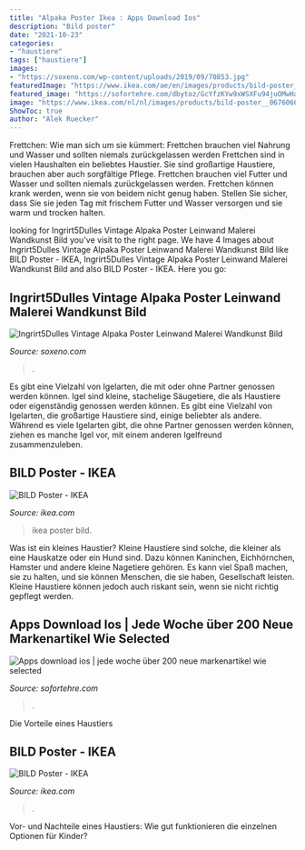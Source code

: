 ```yaml
---
title: "Alpaka Poster Ikea : Apps Download Ios"
description: "Bild poster"
date: "2021-10-23"
categories:
- "haustiere"
tags: ["haustiere"]
images:
- "https://soxeno.com/wp-content/uploads/2019/09/70853.jpg"
featuredImage: "https://www.ikea.com/ae/en/images/products/bild-poster__0635151_PE697007_S4.JPG"
featured_image: "https://sofortehre.com/dbytoz/GcYfzKYw9xWSXFu94juOMwHaLQ.jpg"
image: "https://www.ikea.com/nl/nl/images/products/bild-poster__0676066_PE718581_S4.JPG"
ShowToc: true
author: "Alek Ruecker"
---
```



Frettchen: Wie man sich um sie kümmert: Frettchen brauchen viel Nahrung und Wasser und sollten niemals zurückgelassen werden
Frettchen sind in vielen Haushalten ein beliebtes Haustier. Sie sind großartige Haustiere, brauchen aber auch sorgfältige Pflege. Frettchen brauchen viel Futter und Wasser und sollten niemals zurückgelassen werden. Frettchen können krank werden, wenn sie von beidem nicht genug haben. Stellen Sie sicher, dass Sie sie jeden Tag mit frischem Futter und Wasser versorgen und sie warm und trocken halten.

	

		
looking for Ingrirt5Dulles Vintage Alpaka Poster Leinwand Malerei Wandkunst Bild you've visit to the right page. We have 4 Images about Ingrirt5Dulles Vintage Alpaka Poster Leinwand Malerei Wandkunst Bild like BILD Poster - IKEA, Ingrirt5Dulles Vintage Alpaka Poster Leinwand Malerei Wandkunst Bild and also BILD Poster - IKEA. Here you go:
		
    
## Ingrirt5Dulles Vintage Alpaka Poster Leinwand Malerei Wandkunst Bild

<img loading=lazy src="https://soxeno.com/wp-content/uploads/2019/09/70853.jpg" onerror="this.onerror=null;this.src='https://tse4.mm.bing.net/th?id=OIP.uYnkSODwPqKLuRHIPuTn5AHaHa&amp;pid=15.1';" alt="Ingrirt5Dulles Vintage Alpaka Poster Leinwand Malerei Wandkunst Bild">

_Source: soxeno.com_

>. 

	

Es gibt eine Vielzahl von Igelarten, die mit oder ohne Partner genossen werden können.
Igel sind kleine, stachelige Säugetiere, die als Haustiere oder eigenständig genossen werden können. Es gibt eine Vielzahl von Igelarten, die großartige Haustiere sind, einige beliebter als andere. Während es viele Igelarten gibt, die ohne Partner genossen werden können, ziehen es manche Igel vor, mit einem anderen Igelfreund zusammenzuleben.

    
## BILD Poster - IKEA

<img loading=lazy src="https://www.ikea.com/ae/en/images/products/bild-poster__0635151_PE697007_S4.JPG" onerror="this.onerror=null;this.src='https://tse3.mm.bing.net/th?id=OIP.vw8Dd8aycmq2e9NE7xUEkAHaHa&amp;pid=15.1';" alt="BILD Poster - IKEA">

_Source: ikea.com_

>ikea poster bild. 

	

Was ist ein kleines Haustier?
Kleine Haustiere sind solche, die kleiner als eine Hauskatze oder ein Hund sind. Dazu können Kaninchen, Eichhörnchen, Hamster und andere kleine Nagetiere gehören. Es kann viel Spaß machen, sie zu halten, und sie können Menschen, die sie haben, Gesellschaft leisten. Kleine Haustiere können jedoch auch riskant sein, wenn sie nicht richtig gepflegt werden.

    
## Apps Download Ios | Jede Woche über 200 Neue Markenartikel Wie Selected

<img loading=lazy src="https://sofortehre.com/dbytoz/GcYfzKYw9xWSXFu94juOMwHaLQ.jpg" onerror="this.onerror=null;this.src='https://tse2.mm.bing.net/th?id=OIP.NVJTjyXVauhpANua_HLmGgAAAA&amp;pid=15.1';" alt="Apps download ios | jede woche über 200 neue markenartikel wie selected">

_Source: sofortehre.com_

>. 

	

Die Vorteile eines Haustiers

    
## BILD Poster - IKEA

<img loading=lazy src="https://www.ikea.com/nl/nl/images/products/bild-poster__0676066_PE718581_S4.JPG" onerror="this.onerror=null;this.src='https://tse3.mm.bing.net/th?id=OIP.qgdfhpwJqxgHpOV67BjlqAHaHa&amp;pid=15.1';" alt="BILD Poster - IKEA">

_Source: ikea.com_

>. 

	

Vor- und Nachteile eines Haustiers: Wie gut funktionieren die einzelnen Optionen für Kinder?


